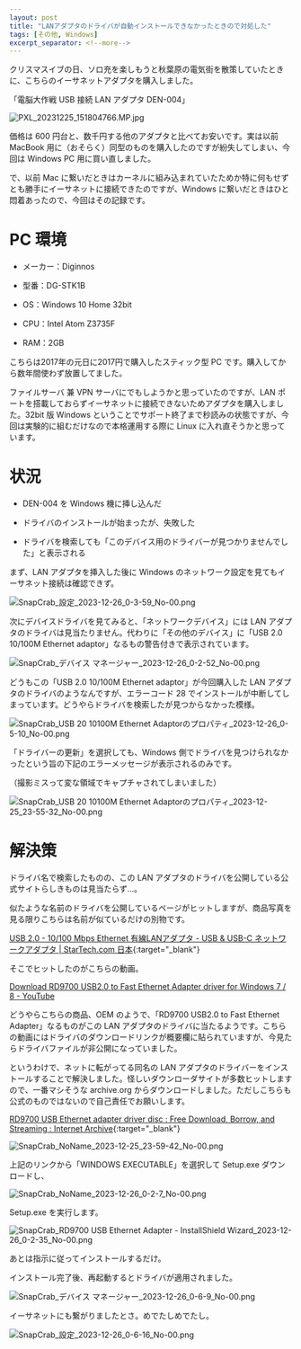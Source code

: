 ```yaml
---
layout: post
title: "LANアダプタのドライバが自動インストールできなかったときので対処した"
tags: [その他, Windows]
excerpt_separator: <!--more-->
---
```


クリスマスイブの日、ソロ充を楽しもうと秋葉原の電気街を散策していたときに、こちらのイーサネットアダプタを購入しました。



「電脳大作戦 USB 接続 LAN アダプタ DEN-004」

![PXL_20231225_151804766.MP.jpg](..\..\..\assets\img\post\2023-12-26\PXL_20231225_151804766.MP.jpg)

価格は 600 円台と、数千円する他のアダプタと比べてお安いです。実は以前 MacBook 用に（おそらく）同型のものを購入したのですが紛失してしまい、今回は Windows  PC 用に買い直しました。

で、以前 Mac に繋いだときはカーネルに組み込まれていたためか特に何もせずとも勝手にイーサネットに接続できたのですが、Windows に繋いだときはひと悶着あったので、今回はその記録です。

<!--more-->

# PC 環境

- メーカー：Diginnos

- 型番：DG-STK1B

- OS：Windows 10 Home 32bit

- CPU：Intel Atom Z3735F

- RAM：2GB

こちらは2017年の元日に2017円で購入したスティック型 PC です。購入してから数年間使わず放置してました。

ファイルサーバ 兼 VPN サーバにでもしようかと思っていたのですが、LAN ポートを搭載しておらずイーサネットに接続できないためアダプタを購入しました。32bit 版 Windows ということでサポート終了まで秒読みの状態ですが、今回は実験的に組むだけなので本格運用する際に Linux に入れ直そうかと思っています。

# 状況

- DEN-004 を Windows 機に挿し込んだ

- ドライバのインストールが始まったが、失敗した

- ドライバを検索しても「このデバイス用のドライバーが見つかりませんでした」と表示される



まず、LAN アダプタを挿入した後に Windows のネットワーク設定を見てもイーサネット接続は確認できず。

![SnapCrab_設定_2023-12-26_0-3-59_No-00.png](..\..\..\assets\img\post\2023-12-26\SnapCrab_設定_2023-12-26_0-3-59_No-00.png)



次にデバイスドライバを見てみると、「ネットワークデバイス」には LAN アダプタのドライバは見当たりません。代わりに「その他のデバイス」に「USB 2.0 10/100M Ethernet adaptor」なるもの警告付きで表示されています。

![SnapCrab_デバイス マネージャー_2023-12-26_0-2-52_No-00.png](..\..\..\assets\img\post\2023-12-26\SnapCrab_デバイス%20マネージャー_2023-12-26_0-2-52_No-00.png)



どうもこの「USB 2.0 10/100M Ethernet adaptor」が今回購入した LAN アダプタのドライバのようなんですが、エラーコード 28 でインストールが中断してしまっています。どうやらドライバを検索したが見つからなかった模様。

![SnapCrab_USB 20 10100M Ethernet Adaptorのプロパティ_2023-12-26_0-5-10_No-00.png](..\..\..\assets\img\post\2023-12-26\SnapCrab_USB%2020%2010100M%20Ethernet%20Adaptorのプロパティ_2023-12-26_0-5-10_No-00.png)



「ドライバーの更新」を選択しても、Windows 側でドライバを見つけられなかったという旨の下記のエラーメッセージが表示されるのみです。

（撮影ミスって変な領域でキャプチャされてしまいました）

![SnapCrab_USB 20 10100M Ethernet Adaptorのプロパティ_2023-12-25_23-55-32_No-00.png](..\..\..\assets\img\post\2023-12-26\SnapCrab_USB%2020%2010100M%20Ethernet%20Adaptorのプロパティ_2023-12-25_23-55-32_No-00.png)



# 解決策

ドライバ名で検索したものの、この LAN アダプタのドライバを公開している公式サイトらしきものは見当たらず…。

似たような名前のドライバを公開しているページがヒットしますが、商品写真を見る限りこちらは名前が似ているだけの別物です。

[USB 2.0 - 10/100 Mbps Ethernet 有線LANアダプタ - USB &amp; USB-C ネットワークアダプタ | StarTech.com 日本](https://www.startech.com/ja-jp/networking-io/usb2100){:target="_blank"}



そこでヒットしたのがこちらの動画。

[Download RD9700 USB2.0 to Fast Ethernet Adapter driver for Windows 7 / 8 - YouTube](https://youtu.be/DzkiH-Tu4KA)

どうやらこちらの商品、OEM のようで、「RD9700 USB2.0 to Fast Ethernet Adapter」なるものがこの LAN アダプタのドライバに当たるようです。こちらの動画にはドライバのダウンロードリンクが概要欄に貼られていますが、今見たらドライバファイルが非公開になっていました。

というわけで、ネットに転がってる同名の LAN アダプタのドライバーをインストールすることで解決しました。怪しいダウンローダサイトが多数ヒットしますので、一番マシそうな archive.org からダウンロードしました。ただしこちらも公式のものではないので自己責任でお願いします。

[RD9700 USB Ethernet adapter driver disc : Free Download, Borrow, and Streaming : Internet Archive](https://archive.org/details/rd9700){:target="_blank"}



![SnapCrab_NoName_2023-12-25_23-59-42_No-00.png](..\..\..\assets\img\post\2023-12-26\SnapCrab_NoName_2023-12-25_23-59-42_No-00.png)

上記のリンクから「WINDOWS EXECUTABLE」を選択して Setup.exe ダウンロードし、

![SnapCrab_NoName_2023-12-26_0-2-7_No-00.png](..\..\..\assets\img\post\2023-12-26\SnapCrab_NoName_2023-12-26_0-2-7_No-00.png)

Setup.exe を実行します。

![SnapCrab_RD9700 USB Ethernet Adapter - InstallShield Wizard_2023-12-26_0-2-35_No-00.png](..\..\..\assets\img\post\2023-12-26\SnapCrab_RD9700%20USB%20Ethernet%20Adapter%20-%20InstallShield%20Wizard_2023-12-26_0-2-35_No-00.png)

あとは指示に従ってインストールするだけ。

インストール完了後、再起動するとドライバが適用されました。

![SnapCrab_デバイス マネージャー_2023-12-26_0-6-9_No-00.png](..\..\..\assets\img\post\2023-12-26\SnapCrab_デバイス%20マネージャー_2023-12-26_0-6-9_No-00.png)

イーサネットにも繋がりましたとさ。めでたしめでたし。

![SnapCrab_設定_2023-12-26_0-6-16_No-00.png](..\..\..\assets\img\post\2023-12-26\SnapCrab_設定_2023-12-26_0-6-16_No-00.png)
